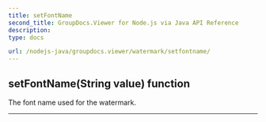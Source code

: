 ```yaml
---
title: setFontName
second_title: GroupDocs.Viewer for Node.js via Java API Reference
description: 
type: docs

url: /nodejs-java/groupdocs.viewer/watermark/setfontname/
---
```


## setFontName(String value)  function

 The font name used for the watermark.
 


---


